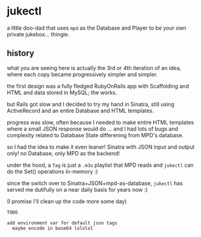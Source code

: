# jukectl

a little doo-dad that uses `mpd` as the Database and Player to be your own private jukebox... thingie.

## history

what you are seeing here is actually the 3rd or 4th iteration of an idea, where each copy became progressively simpler and simpler.

the first design was a fully fledged RubyOnRails app with Scaffolding and HTML and data stored in MySQL; the works.

but Rails got slow and I decided to try my hand in Sinatra, still using ActiveRecord and an entire Database and HTML templates.

progress was slow, often because I needed to make entire HTML templates where a small JSON response would do ... and I had lots of bugs and complexity related to Database State differening from MPD's database.

so I had the idea to make it even leaner! Sinatra with JSON input and output only! no Database, only MPD as the backend!

under the hood, a `Tag` is just a `.m3u` playlist that MPD reads and `jukectl` can do the Set() operations in-memory :)

since the switch over to Sinatra+JSON+mpd-as-database, `jukectl` has served me dutifully on a near daily basis for years now :)

(I promise I'll clean up the code more some day)

```
TODO

add environment var for default json tags
  maybe encode in base64 lololol
```
